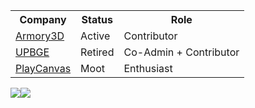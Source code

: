 <div style="display: flex; flex-direction: row;">
  <div align="center">
    <table>
      <tr>
        <th>Company</th>
        <th>Status</th>
        <th>Role</th>
      </tr>
      <tr>
        <td><a href="https://armory3d.org">Armory3D</a></td>
        <td>Active</td>
        <td>Contributor</td>
      </tr>
      <tr>
        <td><a href="https://upbge.org">UPBGE</a></td>
        <td>Retired</td>
        <td>Co-Admin + Contributor </td>
      </tr>
      <tr>
        <td><a href="https://playcanvas.com">PlayCanvas</a></td>
        <td>Moot</td>
        <td>Enthusiast</td>
      </tr>
    </table>
  </div>
</div>
<div style="display: flex; flex-direction: row;">
  <img src="https://github-readme-stats.vercel.app/api?username=rpaladin&theme=dark&show_icons=true)](https://github.com/anuraghazra/github-readme-stats"/>
  <img src="https://github-readme-stats.vercel.app/api/top-langs/?username=rpaladin&layout=compact&theme=dark&show_icons=true" />
</div>
